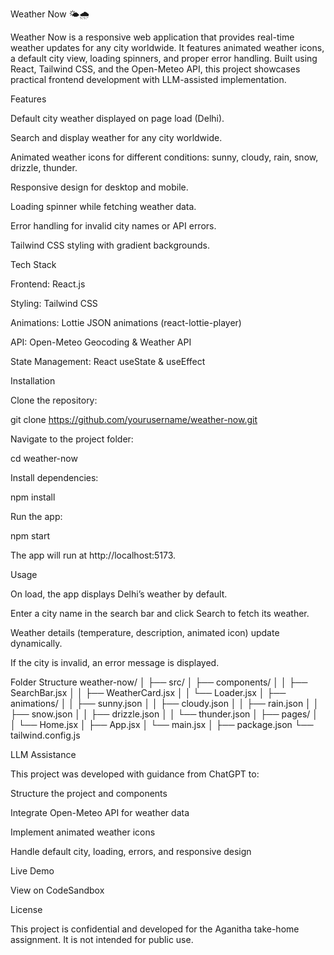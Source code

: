 Weather Now 🌤️🌧️

Weather Now is a responsive web application that provides real-time weather updates for any city worldwide. It features animated weather icons, a default city view, loading spinners, and proper error handling. Built using React, Tailwind CSS, and the Open-Meteo API, this project showcases practical frontend development with LLM-assisted implementation.

Features

Default city weather displayed on page load (Delhi).

Search and display weather for any city worldwide.

Animated weather icons for different conditions: sunny, cloudy, rain, snow, drizzle, thunder.

Responsive design for desktop and mobile.

Loading spinner while fetching weather data.

Error handling for invalid city names or API errors.

Tailwind CSS styling with gradient backgrounds.

Tech Stack

Frontend: React.js

Styling: Tailwind CSS

Animations: Lottie JSON animations (react-lottie-player)

API: Open-Meteo Geocoding & Weather API

State Management: React useState & useEffect

Installation

Clone the repository:

git clone https://github.com/yourusername/weather-now.git


Navigate to the project folder:

cd weather-now


Install dependencies:

npm install


Run the app:

npm start


The app will run at http://localhost:5173.

Usage

On load, the app displays Delhi’s weather by default.

Enter a city name in the search bar and click Search to fetch its weather.

Weather details (temperature, description, animated icon) update dynamically.

If the city is invalid, an error message is displayed.

Folder Structure
weather-now/
│
├── src/
│   ├── components/
│   │   ├── SearchBar.jsx
│   │   ├── WeatherCard.jsx
│   │   └── Loader.jsx
│   ├── animations/
│   │   ├── sunny.json
│   │   ├── cloudy.json
│   │   ├── rain.json
│   │   ├── snow.json
│   │   ├── drizzle.json
│   │   └── thunder.json
│   ├── pages/
│   │   └── Home.jsx
│   ├── App.jsx
│   └── main.jsx
│
├── package.json
└── tailwind.config.js

LLM Assistance

This project was developed with guidance from ChatGPT to:

Structure the project and components

Integrate Open-Meteo API for weather data

Implement animated weather icons

Handle default city, loading, errors, and responsive design

Live Demo

View on CodeSandbox

License

This project is confidential and developed for the Aganitha take-home assignment. It is not intended for public use.
